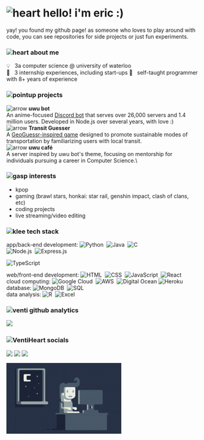 # <img src="https://cdn.discordapp.com/emojis/875552439556780083.png?size=240&quality=lossless" width="32px" height="32px" alt="heart"> hello! i'm eric :)

yay! you found my github page! as someone who loves to play around with code, you can see repositories for side projects or just fun experiments.


### <img src="https://cdn.discordapp.com/emojis/994711646985527397.png?size=128&quality=lossless" width="32px" height="32px" alt="heart"> about me

💡 &nbsp; 3a computer science @ university of waterloo\
📜 &nbsp; 3 internship experiences, including start-ups
🌱 &nbsp; self-taught programmer with 8+ years of experience

### <img src="https://cdn.discordapp.com/emojis/1136126766684049589.webp?size=240&quality=lossless" width="32px" height="32px" alt="pointup"> projects
<img src="https://cdn.discordapp.com/emojis/849398611888570369.png?size=240&quality=lossless" width="16px" height="16px" alt="arrow"> **uwu bot**\
An anime-focused [Discord bot](https://top.gg/bot/520682706896683009) that serves over 26,000 servers and 1.4 million users. Developed in Node.js over several years, with love :)\
<img src="https://cdn.discordapp.com/emojis/849398611888570369.png?size=240&quality=lossless" width="16px" height="16px" alt="arrow"> **Transit Guesser**\
A [GeoGuessr-inspired game](https://transitguesser.me) designed to promote sustainable modes of transportation by familiarizing users with local transit.\
<img src="https://cdn.discordapp.com/emojis/849398611888570369.png?size=240&quality=lossless" width="16px" height="16px" alt="arrow"> **uwu café**\
A server inspired by uwu bot's theme, focusing on mentorship for individuals pursuing a career in Computer Science.\

### <img src="https://cdn.discordapp.com/emojis/1046905454581788692.png?size=240&quality=lossless" width="32px" height="32px" alt="gasp"> interests
- kpop
- gaming (brawl stars, honkai: star rail, genshin impact, clash of clans, etc)
- coding projects
- live streaming/video editing

### <img src="https://cdn.discordapp.com/emojis/911123538675650580.webp?size=240&quality=lossless" width="32px" height="32px" alt="klee"> tech stack

app/back-end development:
![Python](https://img.shields.io/badge/Python-3776AB?style=plastic&logo=python&logoColor=white)&nbsp;
![Java](https://img.shields.io/badge/Java-ED8B00?style=plastic&logo=openjdk&logoColor=white)&nbsp;
![C](https://img.shields.io/badge/C-00599C?style=plastic&logo=c&logoColor=white)&nbsp;\
![Node.js](https://img.shields.io/badge/Node.js-43853D?style=plastic&logo=node.js&logoColor=white)&nbsp;
![Express.js](https://img.shields.io/badge/Express.js-404D59?style=plastic)&nbsp;

![TypeScript](https://img.shields.io/badge/TypeScript-007ACC?style=plastic&logo=typescript&logoColor=white)&nbsp;


web/front-end development:
![HTML](https://img.shields.io/badge/HTML5-E34F26?style=plastic&logo=html5&logoColor=white)&nbsp;
![CSS](https://img.shields.io/badge/CSS3-1572B6?style=plastic&logo=css3&logoColor=white)&nbsp;
![JavaScript](https://img.shields.io/badge/JavaScript-F7DF1E?style=plastic&logo=javascript&logoColor=black)&nbsp;
![React](https://img.shields.io/badge/React-20232A?style=plastic&logo=react&logoColor=61DAFB)&nbsp;\
cloud computing:
![Google Cloud](https://img.shields.io/badge/Google_Cloud-4285F4?style=plastic&logo=google-cloud&logoColor=white)&nbsp;
![AWS](https://img.shields.io/badge/Amazon_AWS-232F3E?style=plastic&logo=amazon-aws&logoColor=white)&nbsp;
![Digital Ocean](https://img.shields.io/badge/Digital_Ocean-0080FF?style=plastic&logo=DigitalOcean&logoColor=white)
![Heroku](https://img.shields.io/badge/Heroku-430098?style=plastic&logo=heroku&logoColor=white)&nbsp;\
database:
![MongoDB](https://img.shields.io/badge/MongoDB-4EA94B?style=plastic&logo=mongodb&logoColor=white)&nbsp;
![SQL](https://img.shields.io/badge/PostgreSQL-316192?style=plastic&logo=postgresql&logoColor=white)&nbsp;\
data analysis:
![R](https://img.shields.io/badge/R-276DC3?style=plastic&logo=r&logoColor=white)&nbsp;
![Excel](https://img.shields.io/badge/Microsoft_Excel-217346?style=plastic&logo=microsoft-excel&logoColor=white)&nbsp;


### <img src="https://cdn.discordapp.com/emojis/852557017254985768.png?size=240&quality=lossless" width="32px" height="32px" alt="venti"> github analytics 

<p align="left">
<a href="https://github.com/erickang21">
<img height="180em" src="https://github-readme-stats-eight-theta.vercel.app/api?username=erickang21&show_icons=true&theme=algolia&include_all_commits=true&count_private=true"/>
</a>
</p>

### <a><img src="https://cdn.discordapp.com/emojis/842204546523463700.png?size=128" width="32px" height="32px" alt="VentiHeart"></a> socials

<p align="left">
<a href="https://www.linkedin.com/in/eric-kang-7052bb121/"><img src="https://img.shields.io/badge/LinkedIn-0077B5?style=plastic&logo=linkedin&logoColor=white"/></a>
<a href="https://erickang.tk/"><img src="https://img.shields.io/badge/website-000000?style=plastic&logo=About.me&logoColor=white"/></a>
<a href="mailto:eric.kang@uwaterloo.ca"><img src="https://img.shields.io/badge/Microsoft_Outlook-0078D4?style=plastic&logo=microsoft-outlook&logoColor=white"/></a>
</p>


<img alt="Night Coding" src="https://raw.githubusercontent.com/AVS1508/AVS1508/master/assets/Night-Coding.gif" align="left"/>
